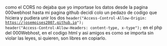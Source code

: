 como el CORS no dejaba que yo importase los datos desde la pagina 000webhost hasta mi pagina github decidí colo un pedazo de codigo que hiciera y pudiera unir los dos <code>header("Access-Control-Allow-Origin: https://josemoises2007.github.io");
header("Access-Control-Allow-Headers: content-type, x-type");</code> en el php del 000Webhost, <code><script>
    fetch('https://jakearround.000webhostapp.com/comentarios/configuracion.php', {headers: {"x-test": "algum valor"}})
        .then(res => res.json())
        .then(res => document.getElementById('comments').textContent = res.text)
        .catch(error => document.getElementById('comments').textContent = error.message);
</script></code>en el codigo html y asi amigos es como se importa sin violar las leyes, si quieren, son libres en copiarlo.
